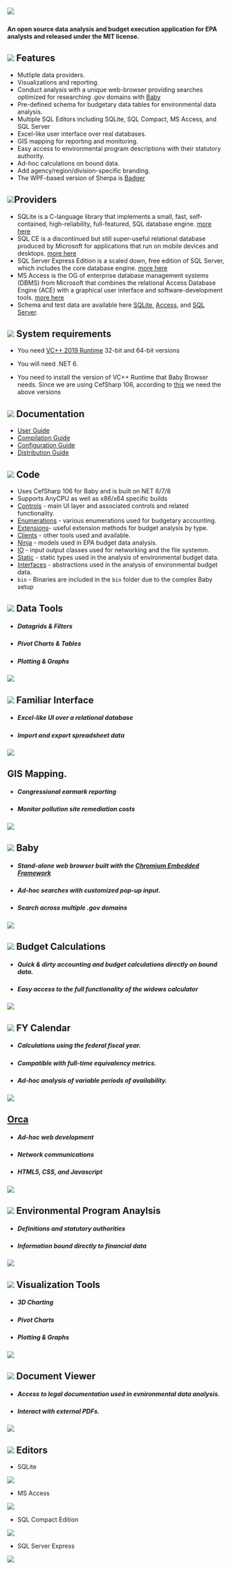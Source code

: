 ## ﻿![](https://github.com/KarmaScripter/Sherpa/blob/main/Resources/Assets/GitHubImages/Sherpa.png)

#### An open source data analysis and budget execution application for EPA analysts and released under the MIT license.

## ![](https://github.com/KarmaScripter/Sherpa/blob/main/Resources/Assets/GitHubImages/features.png)  Features

- Mutliple data providers.
- Visualizations and reporting.
- Conduct analysis with a unique web-browser providing searches optimized for researching .gov domains with [Baby](https://github.com/KarmaScripter/Baby/blob/main/README.md)
- Pre-defined schema for budgetary data tables for environmental data analysis.
- Multiple SQL Editors including SQLite, SQL Compact, MS Access, and SQL Server
- Excel-like user interface over real databases.
- GIS mapping for reporting and monitoring.
- Easy access to environmental program descriptions with their statutory authority.
- Ad-hoc calculations on bound data.
- Add agency/region/division-specific branding.
- The WPF-based version of Sherpa is [Badger](https://github.com/KarmaScripter/Badger)

## ![](https://github.com/KarmaScripter/Sherpa/blob/main/Resources/Assets/GitHubImages/Providers.png)Providers

- SQLite is a C-language library that implements a small, fast, self-contained, high-reliability, full-featured, SQL database engine. [more here](https://sqlite.org/index.html) 
- SQL CE is a discontinued but still super-useful relational database produced by Microsoft for applications that run on mobile devices and desktops. [more here](https://www.microsoft.com/en-us/download/details.aspx?id=30709)
- SQL Server Express Edition is a scaled down, free edition of SQL Server, which includes the core database engine. [more here](https://www.microsoft.com/en-us/download/details.aspx?id=101064)
- MS Access is the OG of enterprise database management systems (DBMS) from Microsoft that combines the relational Access Database Engine (ACE) with a graphical user interface and software-development tools. [more here](https://www.microsoft.com/en-us/microsoft-365/access)
- Schema and test data are available here [SQLite](https://drive.google.com/file/d/1K4LzLdASjQa6YeMvDKHyw1nMvsEfHMEy/view?usp=sharing), [Access](https://drive.google.com/file/d/1OOh_DXgl58uUu6I0M9c0v7tDRE-bRyAG/view?usp=sharing), and [SQL Server](https://drive.google.com/file/d/1seOhQiv7F2PGDchmKhD-xXdiJSvh2Sv0/view?usp=sharing).


## ![](https://github.com/KarmaScripter/Sherpa/blob/main/Resources/Assets/GitHubImages/system_requirements.png)  System requirements

- You need [VC++ 2019 Runtime](https://aka.ms/vs/17/release/vc_redist.x64.exe) 32-bit and 64-bit versions

- You will need .NET 6.

- You need to install the version of VC++ Runtime that Baby Browser needs. Since we are using CefSharp 106, according to [this](https://github.com/cefsharp/CefSharp/#release-branches) we need the above versions


## ![](https://github.com/KarmaScripter/Sherpa/blob/main/Resources/Assets/GitHubImages/documentation.png) Documentation

- [User Guide](Resources/Github/Users.md)
- [Compilation Guide](Resources/Github/Compilation.md)
- [Configuration Guide](Resources/Github/Configuration.md)
- [Distribution Guide](Resources/Github/Distribution.md)


## ![](https://github.com/KarmaScripter/Sherpa/blob/main/Resources/Assets/GitHubImages/csharp.png) Code

- Uses CefSharp 106 for Baby and is built on NET 6/7/8
- Supports AnyCPU as well as x86/x64 specific builds
- [Controls](https://github.com/KarmaScripter/Sherpa/tree/main/Controls) - main UI layer and associated controls and related functionality.
- [Enumerations](https://github.com/KarmaScripter/Sherpa/tree/main/Enumerations) - various enumerations used for budgetary accounting.
- [Extensions](https://github.com/KarmaScripter/Sherpa/tree/main/Extensions)- useful extension methods for budget analysis by type.
- [Clients](https://github.com/KarmaScripter/Sherpa/tree/main/Clients) - other tools used and available.
- [Ninja](https://github.com/KarmaScripter/Sherpa/tree/main/Ninja) - models used in EPA budget data analysis.
- [IO](https://github.com/KarmaScripter/Sherpa/tree/main/IO) - input output classes used for networking and the file systemm.
- [Static](https://github.com/KarmaScripter/Sherpa/tree/main/Static) - static types used in the analysis of environmental budget data.
- [Interfaces](https://github.com/KarmaScripter/Sherpa/tree/main/Interfaces) - abstractions used in the analysis of environmental budget data.
- `bin` - Binaries are included in the `bin` folder due to the complex Baby setup 

## ![](https://github.com/KarmaScripter/Sherpa/blob/main/Resources/Assets/GitHubImages/tools.png) Data Tools
- ##### Datagrids & Filters
- ##### Pivot Charts & Tables
- ##### Plotting & Graphs
![](https://github.com/KarmaScripter/Sherpa/blob/main/Resources/Assets/GitHubImages/Datagrid.gif)

## ![](https://github.com/KarmaScripter/Sherpa/blob/main/Resources/Assets/GitHubImages/excel.png) Familiar Interface
- ##### Excel-like UI over a relational database
- ##### Import and export spreadsheet data
![](https://github.com/KarmaScripter/Sherpa/blob/main/Resources/Assets/GitHubImages/ExcelUserInterface.gif)

## GIS Mapping.
- ##### Congressional earmark reporting
- ##### Monitor pollution site remediation costs
![](https://github.com/KarmaScripter/Sherpa/blob/main/Resources/Assets/GitHubImages/Map.gif)

## ![](https://github.com/KarmaScripter/Sherpa/blob/main/Resources/Assets/GitHubImages/web.png) Baby
- ##### Stand-alone web browser built with the [Chromium Embedded Framework](https://en.wikipedia.org/wiki/Chromium_Embedded_Framework)
- ##### Ad-hoc searches with customized pop-up input.
- ##### Search across multiple .gov domains
![](https://github.com/KarmaScripter/Baby/blob/main/Properties/Images/Overview.gif)

## ![](https://github.com/KarmaScripter/Sherpa/blob/main/Resources/Assets/GitHubImages/Calculation.png) Budget Calculations
- ##### Quick & dirty accounting and budget calculations directly on bound data.
- ##### Easy access to the full functionality of the widows calculator

![](https://github.com/KarmaScripter/Sherpa/blob/main/Resources/Assets/GitHubImages/Calculator.gif)

## ![](https://github.com/KarmaScripter/Sherpa/blob/main/Resources/Assets/GitHubImages/calendar.png) FY Calendar
- ##### Calculations using the federal fiscal year. 
- ##### Compatible with full-time equivalency metrics.
- ##### Ad-hoc analysis of variable periods of availability.
![](https://github.com/KarmaScripter/Sherpa/blob/main/Resources/Assets/GitHubImages/FiscalYear.gif)

## [Orca](https://github.com/KarmaScripter/Orca)
- ##### Ad-hoc web development
- ##### Network communications
- ##### HTML5, CSS, and Javascript
  
![](https://github.com/KarmaScripter/Orca/blob/main/etc/github/Overview.gif)
   
## ![](https://github.com/KarmaScripter/Sherpa/blob/main/Resources/Assets/GitHubImages/epa.png) Environmental Program Anaylsis
- ##### Definitions and statutory authorities
- ##### Information bound directly to financial data

![](https://github.com/KarmaScripter/Sherpa/blob/main/Resources/Assets/GitHubImages/EnvironmentalPrograms.gif)

##  ![](https://github.com/KarmaScripter/Sherpa/blob/main/Resources/Assets/GitHubImages/tools.png) Visualization Tools
- ##### 3D Charting
- ##### Pivot Charts
- ##### Plotting & Graphs
  
![](https://github.com/KarmaScripter/Sherpa/blob/main/Resources/Assets/GitHubImages/Charts.gif)


## ![](https://github.com/KarmaScripter/Sherpa/blob/main/Resources/Assets/GitHubImages/document.png) Document Viewer
- ##### Access to legal documentation used in evnironmental data analysis.
- ##### Interact with external PDFs.
![](https://github.com/KarmaScripter/Sherpa/blob/main/Resources/Assets/GitHubImages/Guidance.gif)



## ![](https://github.com/KarmaScripter/Sherpa/blob/main/Resources/Assets/GitHubImages/sql.png)  Editors

- SQLite

![](https://github.com/KarmaScripter/Sherpa/blob/main/Resources/Assets/GitHubImages/SQLite.gif)

- MS Access

![](https://github.com/KarmaScripter/Sherpa/blob/main/Resources/Assets/GitHubImages/Access.gif)

- SQL Compact Edition

![](https://github.com/KarmaScripter/Sherpa/blob/main/Resources/Assets/GitHubImages/SqlCe.gif)

- SQL Server Express

![](https://github.com/KarmaScripter/Sherpa/blob/main/Resources/Assets/GitHubImages/SqlServer.gif)





